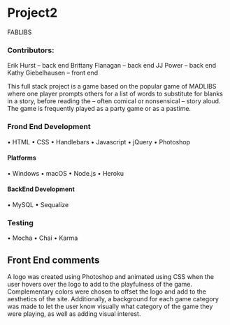 # Project2
FABLIBS

### Contributors:
Erik Hurst – back end
Brittany Flanagan – back end
JJ Power – back end
Kathy Giebelhausen – front end

This full stack project is a game based on the popular game of MADLIBS where one player prompts others for a list of words to substitute for blanks in a story, before reading the – often comical or nonsensical – story aloud. The game is frequently played as a party game or as a pastime. 


### Frond End Development
• HTML
• CSS
• Handlebars
• Javascript
• jQuery
• Photoshop

#### Platforms
• Windows
• macOS
• Node.js
• Heroku

#### BackEnd Development
• MySQL
• Sequalize

### Testing
• Mocha
• Chai
• Karma

## Front End comments
A logo was created using Photoshop and animated using CSS when the user hovers over the logo to add to the playfulness of the game. Complementary colors were chosen to offset the logo and add to the aesthetics of the site. Additionally, a background for each game category was made to let the user know visually what category of the game they were playing, as well as adding visual interest.

